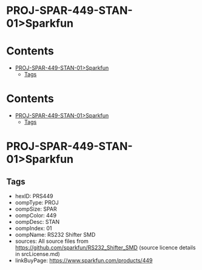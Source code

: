 
PROJ-SPAR-449-STAN-01>Sparkfun
==============================

Contents
========

* [PROJ-SPAR-449-STAN-01>Sparkfun](#proj-spar-449-stan-01sparkfun)
	* [Tags](#tags)

Contents
========

* [PROJ-SPAR-449-STAN-01>Sparkfun](#proj-spar-449-stan-01sparkfun)
	* [Tags](#tags)

# PROJ-SPAR-449-STAN-01>Sparkfun

## Tags

- hexID: PRS449
- oompType: PROJ
- oompSize: SPAR
- oompColor: 449
- oompDesc: STAN
- oompIndex: 01
- oompName: RS232 Shifter SMD
- sources: All source files from https://github.com/sparkfun/RS232_Shifter_SMD (source licence details in srcLicense.md)
- linkBuyPage: https://www.sparkfun.com/products/449
